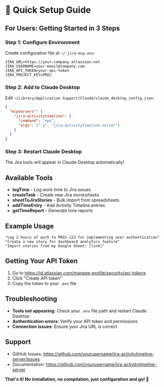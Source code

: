 # 🚀 Quick Setup Guide

## **For Users: Getting Started in 3 Steps**

### **Step 1: Configure Environment**
Create configuration file at `~/.jira-mcp.env`:
```env
JIRA_URL=https://your-company.atlassian.net
JIRA_USERNAME=your-email@company.com
JIRA_API_TOKEN=your-api-token
JIRA_PROJECT_KEY=PROJ
```

### **Step 2: Add to Claude Desktop**
Edit `~/Library/Application Support/Claude/claude_desktop_config.json`:
```json
{
  "mcpServers": {
    "jira-activitytimeline": {
      "command": "npx",
      "args": ["-y", "jira-activitytimeline-server"]
    }
  }
}
```

### **Step 3: Restart Claude Desktop**
The Jira tools will appear in Claude Desktop automatically!

## **Available Tools**
- **logTime** - Log work time to Jira issues
- **createTask** - Create new Jira stories/tasks
- **sheetToJiraStories** - Bulk import from spreadsheets
- **addTimeEntry** - Add Activity Timeline entries
- **getTimeReport** - Generate time reports

## **Example Usage**
```
"Log 2 hours of work to PROJ-123 for implementing user authentication"
"Create a new story for dashboard analytics feature"
"Import stories from my Google Sheet: [link]"
```

## **Getting Your API Token**
1. Go to https://id.atlassian.com/manage-profile/security/api-tokens
2. Click "Create API token"
3. Copy the token to your `.env` file

## **Troubleshooting**
- **Tools not appearing**: Check your `.env` file path and restart Claude Desktop
- **Authentication errors**: Verify your API token and permissions
- **Connection issues**: Ensure your Jira URL is correct

## **Support**
- GitHub Issues: https://github.com/yourusername/jira-activitytimeline-server/issues
- Documentation: https://github.com/yourusername/jira-activitytimeline-server

**That's it! No installation, no compilation, just configuration and go! 🎉**
